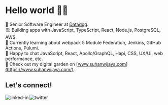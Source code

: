 # Hello world 🖖🏻 

👷  Senior Software Engineer at [Datadog](https://www.datadoghq.com).   
🏗  Building apps with JavaScript, TypeScript, React, Node.js, PostgreSQL, AWS.   
🌱  Currently learning about webpack 5 Module Federation, Jenkins, GitHub Actions, Pulumi.   
💬  Happy to chat JavaScript, React, Apollo/GraphQL, Hapi, CSS, UX/UI, web performance, etc.  
🧠  Check out my digital garden on [www.suhanwijaya.com](https://www.suhanwijaya.com/).  


<!--
**suhanw/suhanw** is a ✨ _special_ ✨ repository because its `README.md` (this file) appears on your GitHub profile.

Here are some ideas to get you started:

- 🔭 I’m currently working on ...
- 🌱 I’m currently learning ...
- 👯 I’m looking to collaborate on ...
- 🤔 I’m looking for help with ...
- 💬 Ask me about ...
- 📫 How to reach me: ...
- 😄 Pronouns: ...
- ⚡ Fun fact: ...
-->


## Let's connect!
[<img align="left" alt="linked-in" src="https://img.shields.io/badge/linkedin-%230077B5.svg?&style=for-the-badge&logo=linkedin&logoColor=white" />](https://www.linkedin.com/in/suhanwijaya)
[<img align="left" alt="twitter" src="https://img.shields.io/badge/twitter-%231DA1F2.svg?&style=for-the-badge&logo=twitter&logoColor=white" />](https://twitter.com/suhanw)

